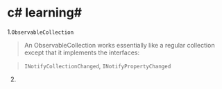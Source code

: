 # c# learning#

1.`ObservableCollection`


> An ObservableCollection works essentially like a regular collection except that it implements the interfaces:

> `INotifyCollectionChanged`,
> `INotifyPropertyChanged`

2. 